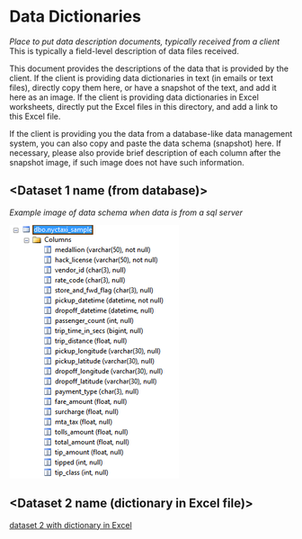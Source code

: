 # Data Dictionaries
_Place to put data description documents, typically received from a client_
This is typically a field-level description of data files received.

This document provides the descriptions of the data that is provided by the client. If the client is providing data dictionaries in text (in emails or text files), directly copy them here, or have a snapshot of the text, and add it here as an image. If the client is providing data dictionaries in Excel worksheets, directly put the Excel files in this directory, and add a link to this Excel file.

If the client is providing you the data from a database-like data management system, you can also copy and paste the data schema (snapshot) here. If necessary, please also provide brief description of each column after the snapshot image, if such image does not have such information. 

## <Dataset 1 name (from database)\>

_Example image of data schema when data is from a sql server_

![](data-dictionary-from-sql-table.png)

## <Dataset 2 name (dictionary in Excel file)\>

[dataset 2 with dictionary in Excel](./Raw-Data-Dictionary.csv)